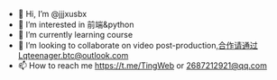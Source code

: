 - 👋 Hi, I’m @jjjxusbx
- 👀 I’m interested in 前端&python
- 🌱 I’m currently learning course
- 💞️ I’m looking to collaborate on video post-production,合作请通过Lqteenager.btc@outlook.com
- 📫 How to reach me https://t.me/TingWeb or 2687212921@qq.com

<!---
jjjxusbx/jjjxusbx is a ✨ special ✨ repository because its `README.md` (this file) appears on your GitHub profile.
You can click the Preview link to take a look at your changes.
--->
